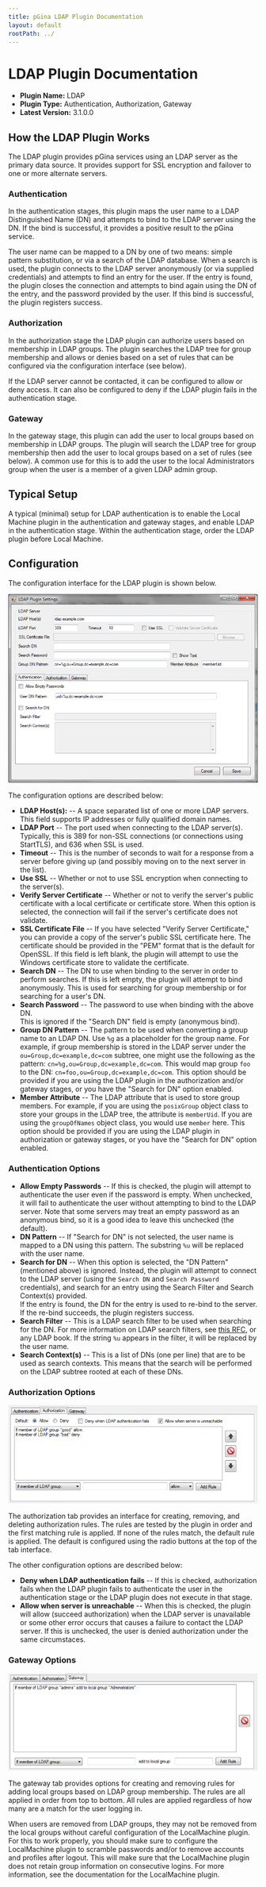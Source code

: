 ```yaml
---
title: pGina LDAP Plugin Documentation
layout: default
rootPath: ../
---
```


LDAP Plugin Documentation
===================

* **Plugin Name:** LDAP
* **Plugin Type:** Authentication, Authorization, Gateway
* **Latest Version:** 3.1.0.0

How the LDAP Plugin Works
--------------------------

The LDAP plugin provides pGina services using an LDAP server as the primary data
source. It provides support for SSL encryption and failover to one or more
alternate servers.

<h3>Authentication</h3>

In the authentication stages, this plugin maps the user name to a LDAP
Distinguished Name (DN) and attempts to bind to the LDAP server using the DN. If
the bind is successful, it provides a positive result to the pGina service.

The user name can be mapped to a DN by one of two means: simple pattern
substitution, or via a search of the LDAP database. When a search is used, the
plugin connects to the LDAP server anonymously (or via supplied credentials) and
attempts to find an entry for the user. If the entry is found, the plugin closes
the connection and attempts to bind again using the DN of the entry, and the
password provided by the user. If this bind is successful, the plugin registers
success.

<h3>Authorization</h3>

In the authorization stage the LDAP plugin can authorize users based on membership
in LDAP groups.  The plugin searches the LDAP tree for group membership and 
allows or denies based on a set of rules that can be configured via the 
configuration interface (see below).

If the LDAP server cannot be contacted, it can be configured to allow or deny 
access.  It can also be configured to deny if the LDAP plugin fails in the
authentication stage.

<h3>Gateway</h3>

In the gateway stage, this plugin can add the user to local groups based on
membership in LDAP groups.  The plugin will search the LDAP tree for group membership
then add the user to local groups based on a set of rules (see below).  A common
use for this is to add the user to the local Administrators group when the user
is a member of a given LDAP admin group.

Typical Setup
-------------------

A typical (minimal) setup for LDAP authentication is to enable the Local Machine plugin in the 
authentication and gateway stages, and enable LDAP in the authentication stage.  Within the 
authentication stage, order the LDAP plugin before Local Machine.

Configuration
---------------

The configuration interface for the LDAP plugin is shown below.

![LDAP configuration](images/ldap_config_auth.png)

The configuration options are described below:

* **LDAP Host(s):** -- A space separated list of one or more LDAP servers.  This field supports
IP addresses or fully qualified domain names.
* **LDAP Port** -- The port used when connecting to the LDAP server(s).  Typically, this is
389 for non-SSL connections (or connections using StartTLS), and 636 when SSL is used.
* **Timeout** -- This is the number of seconds to wait for a response from a server before
giving up (and possibly moving on to the next server in the list).
* **Use SSL** -- Whether or not to use SSL encryption when connecting to the server(s).
* **Verify Server Certificate** -- Whether or not to verify the server's public certificate with
a local certificate or certificate store.  When this option is selected, the connection will fail
if the server's certificate does not validate.
* **SSL Certificate File** -- If you have selected "Verify Server Certificate," you can provide
a copy of the server's public SSL certificate here.  The certificate should be provided in the
"PEM" format that is the default for OpenSSL.  If this field is left blank, the plugin will attempt
to use the Windows certificate store to validate the certificate.
* **Search DN** -- The DN to use when binding to the server in order to perform
searches. If this is left empty, the plugin will attempt to bind anonymously.  This
is used for searching for group membership or for searching for a user's DN.
* **Search Password** -- The password to use when binding with the above DN.  
This is ignored if the "Search DN" field is empty (anonymous bind).
* **Group DN Pattern** -- The pattern to be used when converting a group name
to an LDAP DN.  Use `%g` as a placeholder for the group name.  For example, if
group membership is stored in the LDAP server under the `ou=Group,dc=example,dc=com`
subtree, one might use the following as the pattern: `cn=%g,ou=Group,dc=example,dc=com`.
This would map group `foo` to the DN: `cn=foo,ou=Group,dc=example,dc=com`.
This option should be provided if you are using the LDAP plugin in the authorization
and/or gateway stages, or you have the "Search for DN" option enabled.
* **Member Attribute** -- The LDAP attribute that is used to store group 
members.  For example, if you are using the `posixGroup` object class to store
your groups in the LDAP tree, the attribute is `memberUid`.  If you are using
the `groupOfNames` object class, you would use `member` here.  This option
should be provided if you are using the LDAP plugin in authorization or
gateway stages, or you have the "Search for DN" option enabled.

<h3>Authentication Options</h3>

* **Allow Empty Passwords** -- If this is checked, the plugin will attempt to
authenticate the user even if the password is empty.  When unchecked, it will
fail to authenticate the user without attempting to bind to the LDAP server.
Note that some servers may treat an empty password as an anonymous bind, 
so it is a good idea to leave this unchecked (the default).
* **DN Pattern** -- If "Search for DN" is not selected, the user name is mapped 
to a DN using this pattern.  The substring `%u` will be replaced with the user 
name.
* **Search for DN** -- When this option is selected, the "DN Pattern" 
(mentioned above) is ignored.  Instead, the plugin will attempt to connect to 
the LDAP server (using the `Search DN` and `Search Password` credentials), 
and search for an entry using the Search Filter and Search Context(s) provided.  
If the entry is found, the DN for the entry is used to re-bind to the server.  
If the re-bind succeeds, the plugin registers success.
* **Search Filter** -- This is a LDAP search filter to be used when searching 
for the DN.  For more information on LDAP search filters, see 
[this RFC](http://tools.ietf.org/html/rfc4515),
or any LDAP book.  If the string `%u` appears in the filter, it will be replaced 
by the user name.
* **Search Context(s)** -- This is a list of DNs (one per line) that are to be 
used as search contexts.  This means that the search will be performed on the 
LDAP subtree rooted at each of these DNs.

<h3>Authorization Options</h3>

![LDAP configuration](images/ldap_config_authz.png)

The authorization tab provides an interface for creating, removing, and 
deleting authorization rules.  The rules are tested by the plugin in order
and the first matching rule is applied.  If none of the rules match, the
default rule is applied.  The default is configured using the radio buttons at
the top of the tab interface.

The other configuration options are described below:

* **Deny when LDAP authentication fails** -- If this is checked, authorization
fails when the LDAP plugin fails to authenticate the user in the authentication
stage or the LDAP plugin does not execute in that stage.
* **Allow when server is unreachable** -- When this is checked, the plugin
will allow (succeed authorization) when the LDAP server is unavailable or some
other error occurs that causes a failure to contact the LDAP server.  If this is
unchecked, the user is denied authorization under the same circumstaces.

<h3>Gateway Options</h3>

![LDAP configuration](images/ldap_config_gateway.png)

The gateway tab provides options for creating and removing rules for adding
local groups based on LDAP group membership.  The rules are all applied in order
from top to bottom.  All rules are applied regardless of how many are a match
for the user logging in.  

When users are removed from LDAP groups, they may not be removed from the local
groups without careful configuration of the LocalMachine plugin.  For this to
work properly, you should make sure to configure the LocalMachine plugin to 
scramble passwords and/or to remove accounts and profiles after logout.  This 
will make sure that the LocalMachine plugin does not retain group information
on consecutive logins.  For more information, see the documentation for the
LocalMachine plugin.
